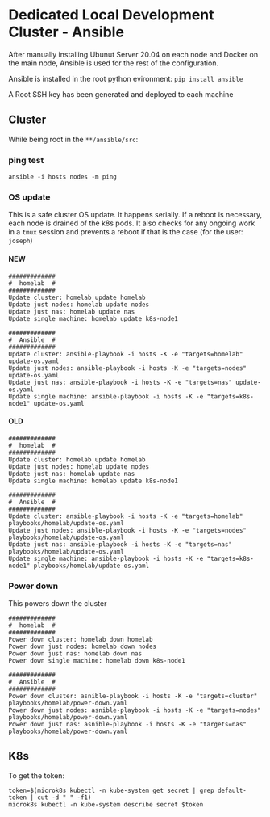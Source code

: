 # Dedicated Local Development Cluster - Ansible

After manually installing Ubunut Server 20.04 on each node and Docker on the
main node, Ansible is used for the rest of the configuration.

Ansible is installed in the root python evironment: `pip install ansible`

A Root SSH key has been generated and deployed to each machine

## Cluster
While being root in the `**/ansible/src`:

### ping test
`ansible -i hosts nodes -m ping`

### OS update
This is a safe cluster OS update. It happens serially. If a reboot is necessary,
each node is drained of the k8s pods. It also checks for any ongoing work in a 
`tmux` session and prevents a reboot if that is the case (for the user: `joseph`)

#### NEW
```
#############
#  homelab  #
#############
Update cluster: homelab update homelab
Update just nodes: homelab update nodes
Update just nas: homelab update nas
Update single machine: homelab update k8s-node1

#############
#  Ansible  #
#############
Update cluster: ansible-playbook -i hosts -K -e "targets=homelab" update-os.yaml
Update just nodes: ansible-playbook -i hosts -K -e "targets=nodes" update-os.yaml
Update just nas: ansible-playbook -i hosts -K -e "targets=nas" update-os.yaml
Update single machine: ansible-playbook -i hosts -K -e "targets=k8s-node1" update-os.yaml
```

#### OLD
```
#############
#  homelab  #
#############
Update cluster: homelab update homelab
Update just nodes: homelab update nodes
Update just nas: homelab update nas
Update single machine: homelab update k8s-node1

#############
#  Ansible  #
#############
Update cluster: ansible-playbook -i hosts -K -e "targets=homelab" playbooks/homelab/update-os.yaml
Update just nodes: ansible-playbook -i hosts -K -e "targets=nodes" playbooks/homelab/update-os.yaml
Update just nas: ansible-playbook -i hosts -K -e "targets=nas" playbooks/homelab/update-os.yaml
Update single machine: ansible-playbook -i hosts -K -e "targets=k8s-node1" playbooks/homelab/update-os.yaml
```

### Power down
This powers down the cluster

```
#############
#  homelab  #
#############
Power down cluster: homelab down homelab
Power down just nodes: homelab down nodes
Power down just nas: homelab down nas
Power down single machine: homelab down k8s-node1

#############
#  Ansible  #
#############
Power down cluster: asnible-playbook -i hosts -K -e "targets=cluster" playbooks/homelab/power-down.yaml
Power down just nodes: asnible-playbook -i hosts -K -e "targets=nodes" playbooks/homelab/power-down.yaml
Power down just nas: asnible-playbook -i hosts -K -e "targets=nas" playbooks/homelab/power-down.yaml
```


## K8s

To get the token:
```
token=$(microk8s kubectl -n kube-system get secret | grep default-token | cut -d " " -f1)
microk8s kubectl -n kube-system describe secret $token
```

